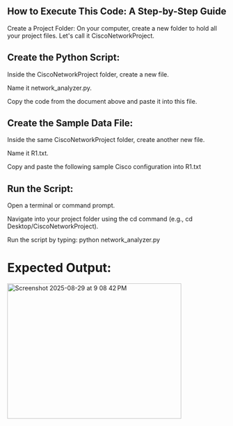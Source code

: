 ## How to Execute This Code: A Step-by-Step Guide
Create a Project Folder: On your computer, create a new folder to hold all your project files. Let's call it CiscoNetworkProject.

## Create the Python Script:

Inside the CiscoNetworkProject folder, create a new file.

Name it network_analyzer.py.

Copy the code from the document above and paste it into this file.

## Create the Sample Data File:

Inside the same CiscoNetworkProject folder, create another new file.

Name it R1.txt.

Copy and paste the following sample Cisco configuration into R1.txt

## Run the Script:

Open a terminal or command prompt.

Navigate into your project folder using the cd command (e.g., cd Desktop/CiscoNetworkProject).

Run the script by typing: python network_analyzer.py

# Expected Output:

<img width="400" height="311" alt="Screenshot 2025-08-29 at 9 08 42 PM" src="https://github.com/user-attachments/assets/fdfe03e3-00c7-4478-a024-45b40d83953f" />

